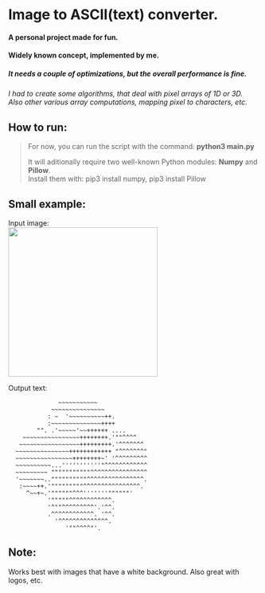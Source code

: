 # Image to ASCII(text) converter.  
#### A personal project made for fun.  
#### Widely known concept, implemented by me.  
##### It needs a couple of optimizations, but the overall performance is fine.  

_I had to create some algorithms, that deal with pixel arrays of 1D or 3D._    
_Also other various array computations, mapping pixel to characters, etc._   

## How to run:  
> For now, you can run the script with the command: __python3 main.py__  
> 
> It will aditionally require two well-known Python modules: __Numpy__ and __Pillow__.  
> Install them with: pip3 install numpy, pip3 install Pillow

## Small example:  
Input image:  
<img src="https://upload.wikimedia.org/wikipedia/commons/c/c3/Python-logo-notext.svg" width="300">

Output text:  

                  ~~~~~~~~~~~
                ~~~~~~~~~~~~~~~
               : ~  '~~~~~~~~~~++.
               :~~~~~~~~~~~~~~++++
            "". .'~~~~~'~~++++++ ....
        ~~~~~~~~~~~~~~~~++++++++.'""^^^^  
       ~~~~~~~~~~~~~~~~~+++++++++.'^^^^^^^ 
      ~~~~~~~~~~~~~~~++++++++++++ "^^^^^^^"
      ~~~~~~~~~~~~~~~~++++++++~' '^^^^^^^^^
      ~~~~~~~~~~...'''''''''''"^^^^^^^^^^^^
      ~~~~~~~~~ """""""""""^^^^^^^^^^^^^^^^
      '~~~~~~~..""""""""""^^^^^^^^^^^^^^^^.
       :~~~~++.'"""""""""^^^^^^^^^^^^^^^^. 
         ^~~+~.'""""""^^^'''''''""""""'    
               '"""""^^^^^^^^^^^^.         
               '^""^^^^^^^^^'.'^^.         
               .^^^^^^^^^^^^. '^^.         
                 '^^^^^^^^^^^^^^.          
                    '""^^^^"'.



## Note:  
Works best with images that have a white background. Also great with logos, etc.
